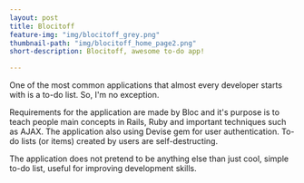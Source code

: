```yaml
---
layout: post
title: Blocitoff
feature-img: "img/blocitoff_grey.png"
thumbnail-path: "img/blocitoff_home_page2.png"
short-description: Blocitoff, awesome to-do app!

---
```

One of the most common applications that almost every developer starts with is a to-do list. So, I'm no exception.

Requirements for the application are made by Bloc and it's purpose is to teach people main concepts in Rails, Ruby and important techniques such as AJAX.
The application also using Devise gem for user authentication. To-do lists (or items) created by users are self-destructing.

The application does not pretend to be anything else than just cool, simple to-do list, useful for improving development skills.  
